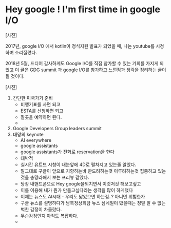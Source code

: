 # Hey google ! I'm first time in google I/O

[사진]

2017년,  google I/O 에서 kotlin이 정식지원 발표가 되었을 때, 나는 youtube를 시청하며 소리질렀다. 

2018년 5월, 드디어 감사하게도 Google I/O를 직접 참가할 수 있는 기회를 가지게 되었고 이 글은 GDG summit 과 google I/O를 참가하고 느낀점과 생각을 정리하는 글이 될 것이다.

[사진]

1. 간단한 미국가기 준비 
   - 비행기표를 사면 되고
   - ESTA를 신청하면 되고 
   - 잘곳을 예약하면 된다.
   -  
2. Google Developers Group leaders summit 
3. 대망의 keynote
   - AI everywhere
   - google assistants 
   - google assistants가 전화로 reservation을 한다
   - 대박적
   - 실시간 유트브 시청이 내눈앞에 4D로 펼처지고 있는줄 알았다.
   - 말그대로 구글이 앞으로 지향하는바 만드려하는것 이루려하는것 집중하고 있는것을 총망라해서 보는 프리뷰 같았다.
   - 당장 내핸드폰으로 Hey google을외치면서 이것저것 해보고싶고
   - 이를 이용해 내가 뭔가 만들고싶다라는 생각을 많이 하게했다
   - 이제는 뉴스도 AI시대 - 우리도 닮았으면 하는점..? 아니면 위험한가
   -  구글 뉴스를 설명하다가 남북정상회담 뉴스 섬네일이 떴을때는 정말 알 수 없는 벅찬 감정이 차올랐다.
   - 무슨감정인지 아직도 복잡하다.
   -  

